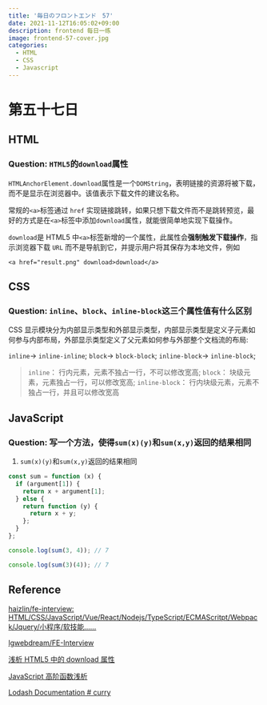 ```yaml
---
title: '毎日のフロントエンド　57'
date: 2021-11-12T16:05:02+09:00
description: frontend 每日一练
image: frontend-57-cover.jpg
categories:
  - HTML
  - CSS
  - Javascript
---
```


# 第五十七日

## HTML

### **Question:** `HTML5`的`download`属性

`HTMLAnchorElement.download`属性是一个`DOMString`，表明链接的资源将被下载，而不是显示在浏览器中。该值表示下载文件的建议名称。

常规的`<a>`标签通过 `href` 实现链接跳转，如果只想下载文件而不是跳转预览，最好的方式是在`<a>`标签中添加`download`属性，就能很简单地实现下载操作。

`download`是 HTML5 中`<a>`标签新增的一个属性，此属性会**强制触发下载操作**，指示浏览器下载 `URL` 而不是导航到它，并提示用户将其保存为本地文件，例如

`<a href="result.png" download>download</a>`

## CSS

### **Question:** `inline`、`block`、`inline-block`这三个属性值有什么区别

CSS 显示模块分为内部显示类型和外部显示类型，内部显示类型是定义子元素如何参与内部布局，外部显示类型定义了父元素如何参与外部整个文档流的布局:

`inline`-> `inline-inline`;
`block`-> `block-block`;
`inline-block`-> `inline-block`;

> `inline`： 行内元素，元素不独占一行，不可以修改宽高;
> `block`： 块级元素，元素独占一行，可以修改宽高;
> `inline-block`： 行内块级元素，元素不独占一行，并且可以修改宽高

## JavaScript

### **Question:** 写一个方法，使得`sum(x)(y)`和`sum(x,y)`返回的结果相同

1. `sum(x)(y)`和`sum(x,y)`返回的结果相同

```js
const sum = function (x) {
  if (argument[1]) {
    return x + argument[1];
  } else {
    return function (y) {
      return x + y;
    };
  }
};

console.log(sum(3, 4)); // 7

console.log(sum(3)(4)); // 7
```

## Reference

[haizlin/fe-interview: HTML/CSS/JavaScript/Vue/React/Nodejs/TypeScript/ECMAScritpt/Webpack/Jquery/小程序/软技能……](https://github.com/haizlin/fe-interview)

[lgwebdream/FE-Interview ](https://github.com/lgwebdream/FE-Interview)

[浅析 HTML5 中的 download 属性](https://zhuanlan.zhihu.com/p/58888918)

[JavaScript 高阶函数浅析](https://github.com/yygmind/blog/issues/36)

[Lodash Documentation # curry](https://lodash.com/docs/4.17.15#curry)
